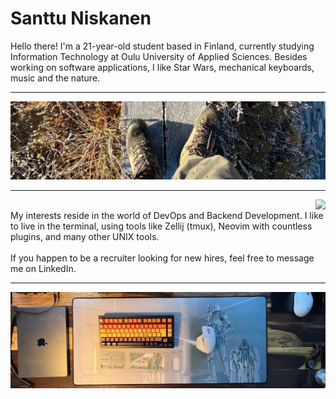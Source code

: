 # Santtu Niskanen

Hello there! I'm a 21-year-old student based in Finland, currently studying Information Technology at Oulu University of Applied Sciences.
Besides working on software applications, I like Star Wars, mechanical keyboards, music and the nature.

---

<p align="center">
    <img src="linkedinheader.jpeg">
</p>

---
<img align="right" src="https://github-readme-stats.vercel.app/api/top-langs/?username=santtuniskanen&hide_progress=true&theme=merko">
<br clear="left">
My interests reside in the world of DevOps and Backend Development. I like to live in the terminal, using tools like Zellij (tmux), Neovim with countless plugins, and many other UNIX tools.
<br><br>
If you happen to be a recruiter looking for new hires, feel free to message me on LinkedIn.

---
<img src="keyboard.jpg">

